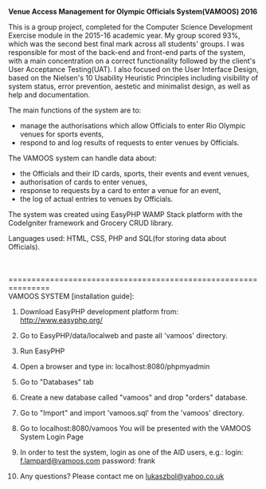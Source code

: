 <b> Venue Access Management for Olympic Officials System(VAMOOS) 2016 </b>

This is a group project, completed for the Computer Science Development Exercise module in the 2015-16 academic year. My group scored 93%, which was the second best final mark across all students' groups. I was responsible for most of the back-end and front-end parts of the system, with a main concentration on a correct functionality followed by the client's User Acceptance Testing(UAT). I also focused on the User Interface Design, based on the Nielsen's 10 Usability Heuristic Principles including visibility of system status, error prevention, aestetic and minimalist design, as well as help and documentation. 

The main functions of the system are to:
- manage the authorisations which allow Officials to enter Rio Olympic venues for sports events,
- respond to and log results of requests to enter venues by Officials.

The VAMOOS system can handle data about:
- the Officials and their ID cards, sports, their events and event venues,
- authorisation of cards to enter venues,
- response to requests by a card to enter a venue for an event,
- the log of actual entries to venues by Officials.


The system was created using EasyPHP WAMP Stack platform with the CodeIgniter framework and Grocery CRUD library. 

Languages used: HTML, CSS, PHP and SQL(for storing data about Officials). 
  
  
<br>
<br>
=============================================================== <br>
VAMOOS SYSTEM [installation guide]:

1. Download EasyPHP development platform from:
http://www.easyphp.org/

2. Go to EasyPHP/data/localweb and paste all 'vamoos' directory.

3. Run EasyPHP

4. Open a browser and type in: localhost:8080/phpmyadmin

5. Go to "Databases" tab

6. Create a new database called "vamoos" and drop "orders" database.

7. Go to "Import" and import 'vamoos.sql' from the 'vamoos' directory.

8. Go to localhost:8080/vamoos
   You will be presented with the VAMOOS System Login Page

9. In order to test the system, login as one of the AID users, e.g.:
login: f.lampard@vamoos.com 
password: frank

10. Any questions? Please contact me on lukaszbol@yahoo.co.uk
